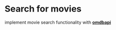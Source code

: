 # Search for movies

implement movie search functionality with [**omdbapi**](https://www.omdbapi.com)

